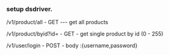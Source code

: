 ### setup dsdriver.

/v1/product/all - GET --- get all products

/v1/product/byid?id=<product-id> - GET - get single product by id (0 - 255)


/v1/user/login - POST - body :{username,password}